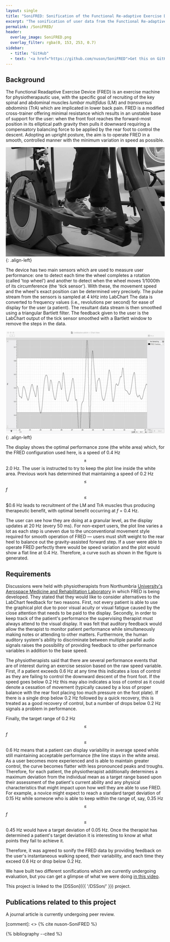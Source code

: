 ```yaml
---
layout: single
title: "SoniFRED: Sonification of the Functional Re-adaptive Exercise Device"
excerpt: "The sonification of user data from the Functional Re-adaptive Exercise Device."
permalink: /SoniFRED/
header: 
  overlay_image: SoniFRED.png
  overlay_filter: rgba(0, 153, 253, 0.7)
sidebar:
  - title: "GitHub"
  - text: '<a href="https://github.com/nuson/SoniFRED">Get this on GitHub</a>'
---
```

<script type="text/javascript" async
  src="https://cdn.mathjax.org/mathjax/latest/MathJax.js?config=TeX-MML-AM_CHTML">
</script>

## Background
The Functional Readaptive Exercise Device (FRED) is an exercise
machine for physiotherapautic use, with the specific goal of recruiting of the key
spinal and abdominal muscles _lumbar multifidus_ (LM) and _transversus
abdominis_ (TrA) which are implicated in lower back pain. FRED is a modified
cross-trainer offering minimal resistance  which results in
an unstable base of support for the user: when the front foot reaches the forward-most
position in its elliptical path gravity then pulls it downward requiring a compensatory
balancing force to be applied by the rear foot to control the descent. Adopting an
upright posture, the aim is to operate FRED in a smooth, controlled manner with the
minimum variation in speed as possible. 

![image-left](/images/FREDdevice.jpg){: .align-left}

The device has two main sensors which are used to measure user performance: one to
detect each time the wheel completes a rotation (called 'top wheel') and another to
detect when the wheel moves 1/1000th of its circumference (the 'tick sensor'). With
these, the movement speed and the wheel's exact position can be determined very
precisely. The pulse stream from the sensors is sampled at 4 kHz into LabChart
The data is converted to  frequency values (i.e., revolutions per
second) for ease of display for the user (a patient). The resultant data stream is then
smoothed using a triangular Bartlett filter. The feedback given to the user is the
LabChart output of the tick sensor smoothed with a Bartlett window to remove the steps
in the data. 

![image-left](/images/LiveSession.jpg){: .align-left}

The display shows the
optimal performance zone (the white area) which, for the FRED
configuration used here, is a speed of 0.4 Hz $$\pm$$ 2.0 Hz. The user is instructed to
try to keep the plot line inside the white area. Previous work has determined that
maintaining a speed of 0.2 Hz $$\leqslant$$ _f_ $$\leqslant$$ $0.6 Hz leads to recruitment of the
LM and TrA muscles thus producing therapeutic benefit, with optimal benefit occurring at
_f_ = 0.4 Hz.

The user can see how they are doing at a granular level, as
the display updates at 20 Hz (every 50 ms). For non-expert users, the plot line varies a
lot as each step is uneven due to the unconventional movement style required
for smooth operation of FRED  &mdash;  users must shift weight to the rear heel to balance
out the gravity-assisted forward step. If a user were able to operate FRED perfectly
there would be speed variation and the plot would show a flat line at 0.4 Hz. Therefore,
a curve such as shown in the figure is generated.

## Requirements
Discussions were held with physiotherapists from Northumbria
[University's Aerospace Medicine and Rehabilitation Laboratory](http://www.aerospacemed.rehab/)
 in which FRED is being developed.
They stated that they would like to consider alternatives to the LabChart feedback for
two reasons. First, not every patient is able to use the graphical plot due to poor
visual acuity or visual fatigue caused by the close attention that needs to be paid to
the display. Secondly, in order to keep track of the patient's performance the
supervising therapist must always attend to the visual display. It was felt that
auditory feedback would allow the therapist to monitor patient performance while
simultaneously making notes or  attending to other matters. Furthermore, the human
auditory system's ability to discriminate between multiple parallel audio signals raises
the possibility of providing feedback to other performance variables in addition to the
base speed.

The physiotherapists said that there are several performance events that are of interest
during an exercise session based on the raw speed variable. First, if a patient exceeds
0.6 Hz at any time this indicates a loss of control as they are failing to control the
downward descent of the front foot. If the speed goes below 0.2 Hz  this may also
indicates a loss of control as it could denote a cessation of movement (typically caused
by a loss of proper balance with the rear foot placing too much pressure on the foot
plate). If there is a single drop below 0.2 Hz followed by a quick recovery, this is
treated as a good recovery of control, but a number of drops below 0.2 Hz signals a
problem in performance.

Finally, the target range of 0.2 Hz $$\leqslant$$ _f_ $$\leqslant$$ 0.6 Hz means that a patient
can display variability in average speed while still maintaining acceptable performance
(the line stays in the white area). As a user becomes more experienced and is able to
maintain greater control, the curve becomes flatter with less pronounced peaks and
troughs.  Therefore, for each patient, the physiotherapist additionally determines a 
maximum deviation from the individual mean as a target range based upon their assessment
of the patient's current ability and any physical characteristics that might impact upon
how well they are able to use FRED. For example, a novice might expect to reach a
standard target deviation of 0.15 Hz while someone who is able to keep within the range
of, say, 0.35 Hz $$\leqslant$$ _f_ $$\leqslant$$ 0.45 Hz would have a target deviation of  0.05
Hz. Once the therapist has determined a patient's target deviation it is interesting to
know at what points they fail to achieve it.

Therefore, it was agreed to sonify the FRED data by providing feedback on the user's
instantaneous walking speed, their variability, and each time they exceed 0.6 Hz or drop
below 0.2 Hz.

We have built two different sonifications which are currently undergoing evaluation, but
you can get a glimpse of what we were doing [in this video](https://vimeo.com/219668024).

This project is linked to the [DSSon]({{ '/DSSon/' }}) project.

## Publications related to this project
A journal article is currently undergoing peer review.

[comment]: <> {% cite nuson-SoniFRED %}

{% bibliography --cited %}